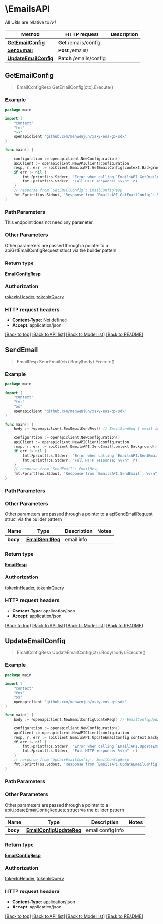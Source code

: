 # \EmailsAPI

All URIs are relative to */v1*

Method | HTTP request | Description
------------- | ------------- | -------------
[**GetEmailConfig**](EmailsAPI.md#GetEmailConfig) | **Get** /emails/config | 
[**SendEmail**](EmailsAPI.md#SendEmail) | **Post** /emails/ | 
[**UpdateEmailConfig**](EmailsAPI.md#UpdateEmailConfig) | **Patch** /emails/config | 



## GetEmailConfig

> EmailConfigResp GetEmailConfig(ctx).Execute()





### Example

```go
package main

import (
	"context"
	"fmt"
	"os"
	openapiclient "github.com/menwenjun/xsky-eos-go-sdk"
)

func main() {

	configuration := openapiclient.NewConfiguration()
	apiClient := openapiclient.NewAPIClient(configuration)
	resp, r, err := apiClient.EmailsAPI.GetEmailConfig(context.Background()).Execute()
	if err != nil {
		fmt.Fprintf(os.Stderr, "Error when calling `EmailsAPI.GetEmailConfig``: %v\n", err)
		fmt.Fprintf(os.Stderr, "Full HTTP response: %v\n", r)
	}
	// response from `GetEmailConfig`: EmailConfigResp
	fmt.Fprintf(os.Stdout, "Response from `EmailsAPI.GetEmailConfig`: %v\n", resp)
}
```

### Path Parameters

This endpoint does not need any parameter.

### Other Parameters

Other parameters are passed through a pointer to a apiGetEmailConfigRequest struct via the builder pattern


### Return type

[**EmailConfigResp**](EmailConfigResp.md)

### Authorization

[tokenInHeader](../README.md#tokenInHeader), [tokenInQuery](../README.md#tokenInQuery)

### HTTP request headers

- **Content-Type**: Not defined
- **Accept**: application/json

[[Back to top]](#) [[Back to API list]](../README.md#documentation-for-api-endpoints)
[[Back to Model list]](../README.md#documentation-for-models)
[[Back to README]](../README.md)


## SendEmail

> EmailResp SendEmail(ctx).Body(body).Execute()





### Example

```go
package main

import (
	"context"
	"fmt"
	"os"
	openapiclient "github.com/menwenjun/xsky-eos-go-sdk"
)

func main() {
	body := *openapiclient.NewEmailSendReq() // EmailSendReq | email info

	configuration := openapiclient.NewConfiguration()
	apiClient := openapiclient.NewAPIClient(configuration)
	resp, r, err := apiClient.EmailsAPI.SendEmail(context.Background()).Body(body).Execute()
	if err != nil {
		fmt.Fprintf(os.Stderr, "Error when calling `EmailsAPI.SendEmail``: %v\n", err)
		fmt.Fprintf(os.Stderr, "Full HTTP response: %v\n", r)
	}
	// response from `SendEmail`: EmailResp
	fmt.Fprintf(os.Stdout, "Response from `EmailsAPI.SendEmail`: %v\n", resp)
}
```

### Path Parameters



### Other Parameters

Other parameters are passed through a pointer to a apiSendEmailRequest struct via the builder pattern


Name | Type | Description  | Notes
------------- | ------------- | ------------- | -------------
 **body** | [**EmailSendReq**](EmailSendReq.md) | email info | 

### Return type

[**EmailResp**](EmailResp.md)

### Authorization

[tokenInHeader](../README.md#tokenInHeader), [tokenInQuery](../README.md#tokenInQuery)

### HTTP request headers

- **Content-Type**: application/json
- **Accept**: application/json

[[Back to top]](#) [[Back to API list]](../README.md#documentation-for-api-endpoints)
[[Back to Model list]](../README.md#documentation-for-models)
[[Back to README]](../README.md)


## UpdateEmailConfig

> EmailConfigResp UpdateEmailConfig(ctx).Body(body).Execute()





### Example

```go
package main

import (
	"context"
	"fmt"
	"os"
	openapiclient "github.com/menwenjun/xsky-eos-go-sdk"
)

func main() {
	body := *openapiclient.NewEmailConfigUpdateReq() // EmailConfigUpdateReq | email config info

	configuration := openapiclient.NewConfiguration()
	apiClient := openapiclient.NewAPIClient(configuration)
	resp, r, err := apiClient.EmailsAPI.UpdateEmailConfig(context.Background()).Body(body).Execute()
	if err != nil {
		fmt.Fprintf(os.Stderr, "Error when calling `EmailsAPI.UpdateEmailConfig``: %v\n", err)
		fmt.Fprintf(os.Stderr, "Full HTTP response: %v\n", r)
	}
	// response from `UpdateEmailConfig`: EmailConfigResp
	fmt.Fprintf(os.Stdout, "Response from `EmailsAPI.UpdateEmailConfig`: %v\n", resp)
}
```

### Path Parameters



### Other Parameters

Other parameters are passed through a pointer to a apiUpdateEmailConfigRequest struct via the builder pattern


Name | Type | Description  | Notes
------------- | ------------- | ------------- | -------------
 **body** | [**EmailConfigUpdateReq**](EmailConfigUpdateReq.md) | email config info | 

### Return type

[**EmailConfigResp**](EmailConfigResp.md)

### Authorization

[tokenInHeader](../README.md#tokenInHeader), [tokenInQuery](../README.md#tokenInQuery)

### HTTP request headers

- **Content-Type**: application/json
- **Accept**: application/json

[[Back to top]](#) [[Back to API list]](../README.md#documentation-for-api-endpoints)
[[Back to Model list]](../README.md#documentation-for-models)
[[Back to README]](../README.md)


